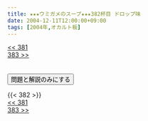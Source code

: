 ```yaml
---
title: ★★★ウミガメのスープ★★★382杯目 ドロップ味
date: 2004-12-11T12:00:00+09:00
tags: [2004年,オカルト板]
---
```

<div class="th_left"><a href="../381"><< 381</a></div>
<div class="th_right"><a href="../383">383 >></a></div>
<br><br>
<script src="../../js/cupsoup.js"></script>
<form>
<input type="button" value="問題と解説のみにする" onClick="toggleCupsoup()">
</form>
{{< 382 >}}
<div class="th_left"><a href="../381"><< 381</a></div>
<div class="th_right"><a href="../383">383 >></a></div>